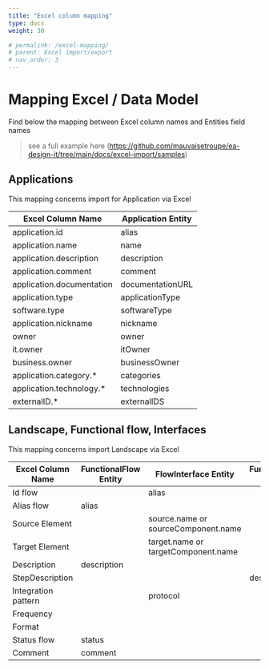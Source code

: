 ```yaml
---
title: "Excel column mapping"
type: docs
weight: 30

# permalink: /excel-mapping/
# parent: Excel import/export
# nav_order: 3
---
```


# Mapping Excel / Data Model

Find below the mapping between Excel column names and Entities field names

> see a full example here (https://github.com/mauvaisetroupe/ea-design-it/tree/main/docs/excel-import/samples)

## Applications

This mapping concerns import for Application via Excel


| Excel Column Name       | Application Entity |
|-------------------------|--------------------|
| application.id          | alias              |
| application.name        | name               |
| application.description | description        |
| application.comment     | comment            |
| application.documentation| documentationURL  |
| application.type        | applicationType    |
| software.type           | softwareType       |
| application.nickname    | nickname           |
| owner                   | owner              |
| it.owner                | itOwner            |
| business.owner          | businessOwner      |
| application.category.*  | categories         |
| application.technology.*| technologies       |
| externalID.*            | externalIDS        |



## Landscape, Functional flow, Interfaces 

This mapping concerns import Landscape via Excel


| Excel Column Name            | FunctionalFlow Entity| FlowInterface Entity  | FunctionalFlowStep Entity |
|------------------------------|----------------------|-----------------------|-----------------------|
| Id flow                      |                      | alias                 |                       |
| Alias flow                   | alias                |                       |                       |
| Source Element               |                      | source.name or sourceComponent.name |         |
| Target Element               |                      | target.name or targetComponent.name |         |
| Description                  | description          |                       |                       |
| StepDescription              |                      |                       | description           |
| Integration pattern          |                      | protocol              |                       |
| Frequency                    |                      |                       |                       |
| Format                       |                      |                       |                       |
| Status flow                  | status               |                       |                       |
| Comment                      | comment              |                       |                       |


